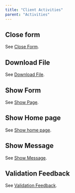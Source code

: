 ```yaml
---
title: "Client Activities"
parent: "Activities"
---
```



## Close form

See [Close Form](Close+Form).

## Download File

See [Download File](Download+File).

## Show Form

See [Show Page](Show+Page).

## Show Home page

See [Show home page](Show+Home+Page).

## Show Message

See [Show Message](Show+Message).

## Validation Feedback

See [Validation Feedback](Validation+Feedback).
